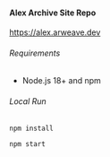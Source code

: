 #### Alex Archive Site Repo

<a href="https://alex.arweave.dev">https://alex.arweave.dev</a>

###### Requirements

- Node.js 18+ and npm

###### Local Run

```
npm install
```

```
npm start
```
